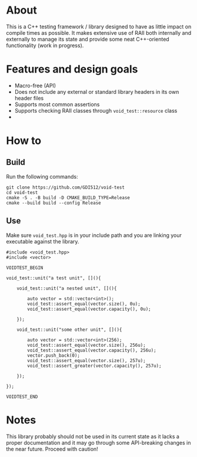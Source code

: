 # About
This is a C++ testing framework / library designed to have as little impact on compile times as possible. It makes extensive use of RAII both internally and externally to manage its state and provide some neat C++-oriented functionality (work in progress).

# Features and design goals
* Macro-free (API)
* Does not include any external or standard library headers in its own header files
* Supports most common assertions
* Supports checking RAII classes through `void_test::resource` class
* 

# How to

## Build
Run the following commands:

    git clone https://github.com/GDI512/void-test
    cd void-test
    cmake -S . -B build -D CMAKE_BUILD_TYPE=Release
    cmake --build build --config Release

## Use
Make sure `void_test.hpp` is in your include path and you are linking your executable against the library.

    #include <void_test.hpp>
    #include <vector>

    VOIDTEST_BEGIN

    void_test::unit("a test unit", [](){

        void_test::unit("a nested unit", [](){

            auto vector = std::vector<int>();
            void_test::assert_equal(vector.size(), 0u);
            void_test::assert_equal(vector.capacity(), 0u);

        });

        void_test::unit("some other unit", [](){

            auto vector = std::vector<int>(256);
            void_test::assert_equal(vector.size(), 256u);
            void_test::assert_equal(vector.capacity(), 256u);
            vector.push_back(0);
            void_test::assert_equal(vector.size(), 257u);
            void_test::assert_greater(vector.capacity(), 257u);

        });

    });

    VOIDTEST_END

# Notes

This library probably should not be used in its current state as it lacks a proper documentation and it may go through some API-breaking changes in the near future. Proceed with caution!
